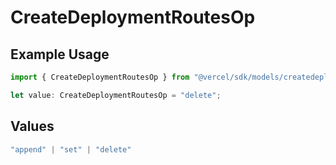 # CreateDeploymentRoutesOp

## Example Usage

```typescript
import { CreateDeploymentRoutesOp } from "@vercel/sdk/models/createdeploymentop.js";

let value: CreateDeploymentRoutesOp = "delete";
```

## Values

```typescript
"append" | "set" | "delete"
```